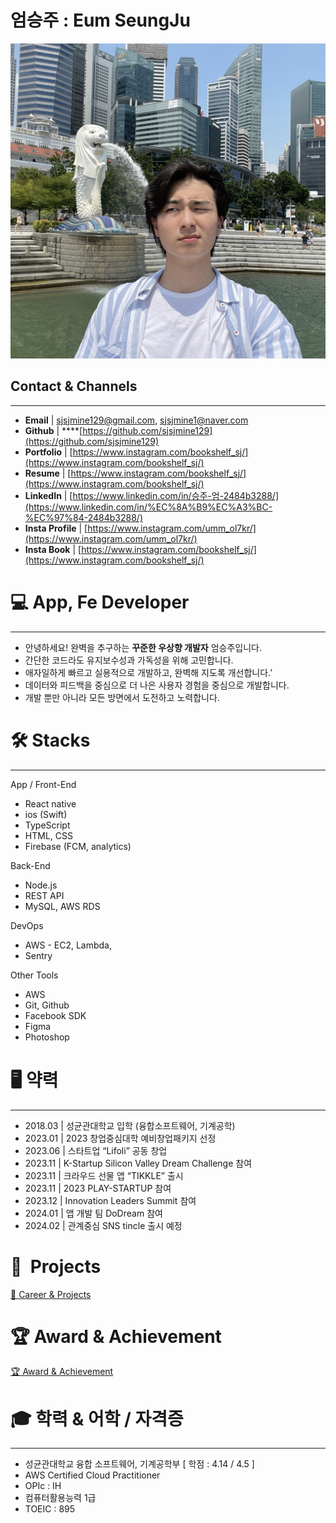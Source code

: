 # 엄승주 : Eum SeungJu

![IMG_3834 2.jpg](data/IMG_3834_2.jpg)

## Contact & Channels

---

- **Email** | sjsjmine129@gmail.com, sjsjmine1@naver.com
- **Github** | ****[https://github.com/sjsjmine129](https://github.com/sjsjmine129)
- **Portfolio**  | [https://www.instagram.com/bookshelf_sj/](https://www.instagram.com/bookshelf_sj/)
- **Resume**  | [https://www.instagram.com/bookshelf_sj/](https://www.instagram.com/bookshelf_sj/)
- **LinkedIn** | [https://www.linkedin.com/in/승주-엄-2484b3288/](https://www.linkedin.com/in/%EC%8A%B9%EC%A3%BC-%EC%97%84-2484b3288/)
- **Insta Profile** | [https://www.instagram.com/umm_ol7kr/](https://www.instagram.com/umm_ol7kr/)
- **Insta Book** | [https://www.instagram.com/bookshelf_sj/](https://www.instagram.com/bookshelf_sj/)

# 💻  App, Fe Developer

---

- 안녕하세요! 완벽을 추구하는 **꾸준한 우상향 개발자** 엄승주입니다.
- 간단한 코드라도 유지보수성과 가독성을 위해 고민합니다.
- 애자일하게 빠르고 실용적으로 개발하고, 완벽해 지도록 개선합니다.’
- 데이터와 피드백을 중심으로 더 나은 사용자 경험을 중심으로 개발합니다.
- 개발 뿐만 아니라 모든 방면에서 도전하고 노력합니다.

# 🛠  Stacks

---

App / Front-End

- React native
- ios (Swift)
- TypeScript
- HTML, CSS
- Firebase (FCM, analytics)

Back-End

- Node.js
- REST API
- MySQL, AWS RDS

DevOps

- AWS - EC2, Lambda,
- Sentry

Other Tools

- AWS
- Git, Github
- Facebook SDK
- Figma
- Photoshop

# 🖥️  약력

---

- 2018.03 | 성균관대학교 입학 (융합소프트웨어, 기계공학)
- 2023.01 | 2023 창업중심대학 예비창업패키지 선정
- 2023.06 | 스타트업 “Lifoli” 공동 창업
- 2023.11 | K-Startup Silicon Valley Dream Challenge 참여
- 2023.11 | 크라우드 선물 앱 “TIKKLE” 출시
- 2023.11 | 2023 PLAY-STARTUP 참여
- 2023.12 | Innovation Leaders Summit 참여
- 2024.01 | 앱 개발 팀 DoDream 참여
- 2024.02 | 관계중심 SNS tincle 출시 예정

# 🎈  Projects

[  🎈 Career & Projects](%E1%84%8B%E1%85%A5%E1%86%B7%E1%84%89%E1%85%B3%E1%86%BC%E1%84%8C%E1%85%AE%20Eum%20SeungJu%2051ffd9329341468aaba64686126faee3/%F0%9F%8E%88%20Career%20&%20Projects%20eb16cbeaadb24284b49ef50ddf1d7d1d.csv)

# 🏆 Award & A**chievement**

[🏆 Award & Achievement](%E1%84%8B%E1%85%A5%E1%86%B7%E1%84%89%E1%85%B3%E1%86%BC%E1%84%8C%E1%85%AE%20Eum%20SeungJu%2051ffd9329341468aaba64686126faee3/%F0%9F%8F%86%20Award%20&%20Achievement%20f86ccd47e7c2490b9b76a0c2ebddefaf.csv)

# 🎓  학력 & 어학 / 자격증

---

- 성균관대학교 융합 소프트웨어, 기계공학부  [ 학점 : 4.14 / 4.5 ]
- AWS Certified Cloud Practitioner
- OPIc : IH
- 컴퓨터활용능력 1급
- TOEIC : 895

